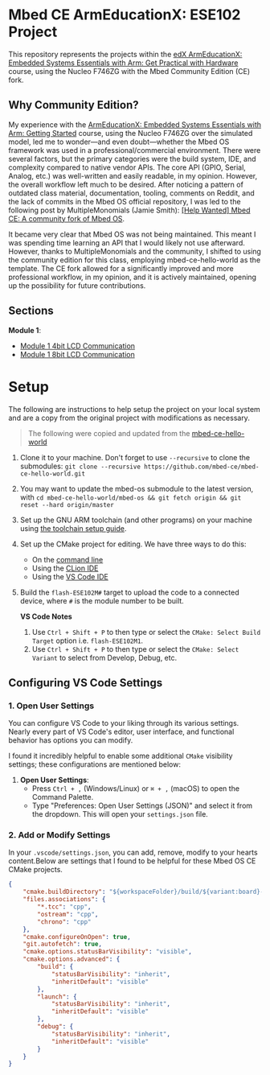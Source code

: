 # Mbed CE ArmEducationX: ESE102 Project

This repository represents the projects within the [edX ArmEducationX: Embedded Systems Essentials with Arm: Get Practical with Hardware](https://www.edx.org/learn/embedded-systems/arm-education-embedded-systems-essentials-with-arm-get-practical-with-hardware) course, using the Nucleo F746ZG with the Mbed Community Edition (CE) fork.

## Why Community Edition?

My experience with the [ArmEducationX: Embedded Systems Essentials with Arm: Getting Started](https://www.edx.org/learn/embedded-systems/arm-education-embedded-systems-essentials-with-arm-getting-started) course, using the Nucleo F746ZG over the simulated model, led me to wonder—and even doubt—whether the Mbed OS framework was used in a professional/commercial environment. There were several factors, but the primary categories were the build system, IDE, and complexity compared to native vendor APIs. The core API (GPIO, Serial, Analog, etc.) was well-written and easily readable, in my opinion. However, the overall workflow left much to be desired. After noticing a pattern of outdated class material, documentation, tooling, comments on Reddit, and the lack of commits in the Mbed OS official repository, I was led to the following post by MultipleMonomials (Jamie Smith): [[Help Wanted] Mbed CE: A community fork of Mbed OS](https://forums.mbed.com/t/help-wanted-mbed-ce-a-community-fork-of-mbed-os/17998).

It became very clear that Mbed OS was not being maintained. This meant I was spending time learning an API that I would likely not use afterward. However, thanks to MultipleMonomials and the community, I shifted to using the community edition for this class, employing mbed-ce-hello-world as the template. The CE fork allowed for a significantly improved and more professional workflow, in my opinion, and it is actively maintained, opening up the possibility for future contributions.

## Sections

**Module 1**:

- [Module 1 4bit LCD Communication](./module-1/4b-lcd/README.md)
- [Module 1 8bit LCD Communication](./module-1/8b-lcd/README.md)

# Setup

The following are instructions to help setup the project on your local system and are a copy from the original project with modifications as necessary.

> The following were copied and updated from the [mbed-ce-hello-world](https://github.com/mbed-ce/mbed-ce-hello-world)

1. Clone it to your machine.  Don't forget to use `--recursive` to clone the submodules: `git clone --recursive https://github.com/mbed-ce/mbed-ce-hello-world.git`
2. You may want to update the mbed-os submodule to the latest version, with `cd mbed-ce-hello-world/mbed-os && git fetch origin && git reset --hard origin/master`
3. Set up the GNU ARM toolchain (and other programs) on your machine using [the toolchain setup guide](https://github.com/mbed-ce/mbed-os/wiki/Toolchain-Setup-Guide).
4. Set up the CMake project for editing.  We have three ways to do this:
    - On the [command line](https://github.com/mbed-ce/mbed-os/wiki/Project-Setup:-Command-Line)
    - Using the [CLion IDE](https://github.com/mbed-ce/mbed-os/wiki/Project-Setup:-CLion)
    - Using the [VS Code IDE](https://github.com/mbed-ce/mbed-os/wiki/Project-Setup:-VS-Code)
5. Build the `flash-ESE102M#` target to upload the code to a connected device, where `#` is the module number to be built.

    **VS Code Notes**

    1. Use `Ctrl + Shift + P` to then type or select the `CMake: Select Build Target` option i.e. `flash-ESE102M1`.
    2. Use `Ctrl + Shift + P` to then type or select the `CMake: Select Variant` to select from Develop, Debug, etc.

## Configuring VS Code Settings

### 1. Open User Settings

You can configure VS Code to your liking through its various settings. Nearly every part of VS Code's editor, user interface, and functional behavior has options you can modify. 

I found it incredibly helpful to enable some additional `CMake` visibility settings; these configurations are mentioned below:

1. **Open User Settings**:
   - Press `Ctrl + ,` (Windows/Linux) or `⌘ + ,` (macOS) to open the Command Palette.
   - Type "Preferences: Open User Settings (JSON)" and select it from the dropdown. This will open your `settings.json` file.

### 2. Add or Modify Settings

In your `.vscode/settings.json`, you can add, remove, modify to your hearts content.Below are settings that I found to be helpful for these Mbed OS CE CMake projects.

```json
{
    "cmake.buildDirectory": "${workspaceFolder}/build/${variant:board}-${variant:buildType}",
    "files.associations": {
        "*.tcc": "cpp",
        "ostream": "cpp",
        "chrono": "cpp"
    },
    "cmake.configureOnOpen": true,
    "git.autofetch": true,
    "cmake.options.statusBarVisibility": "visible",
    "cmake.options.advanced": {
        "build": {
            "statusBarVisibility": "inherit",
            "inheritDefault": "visible"
        },
        "launch": {
            "statusBarVisibility": "inherit",
            "inheritDefault": "visible"
        },
        "debug": {
            "statusBarVisibility": "inherit",
            "inheritDefault": "visible"
        }
    }
}
